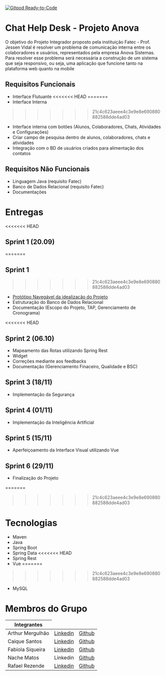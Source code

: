 [![Gitpod Ready-to-Code](https://img.shields.io/badge/Gitpod-Ready--to--Code-blue?logo=gitpod)](https://gitpod.io/#https://github.com/PI-Time-4/chat_helpdesk) 
# Chat Help Desk - Projeto Anova

O objetivo do Projeto Integrador proposto pela instituição Fatec - Prof. Jessen Vidal é resolver um problema 
de comunicação interna entre os colaboradores e usuários, representados pela empresa Anova Sistemas. 
    Para resolver esse problema será necessária a construção de um sistema que seja responsivo, ou seja, uma aplicação que 
funcione tanto na plataforma web quanto na mobile 

## Requisitos Funcionais

- Interface Flutuante
<<<<<<< HEAD
=======
- Interface Interna
>>>>>>> 21c4c623aeee4c3e9e8e690880882588dde4ad03
- Interface interna com botões (Alunos, Colaboradores, Chats, Atividades e Configurações)
- Criar campo de pesquisa dentro de alunos, colaboradores, chats e atividades 
- Integração com o BD de usuários criados para alimentação dos contatos

## Requisitos Não Funcionais 

- Linguagem Java (requisito Fatec) 
- Banco de Dados Relacional (requisito Fatec) 
- Documentações  

# Entregas 

<<<<<<< HEAD
## Sprint 1 (20.09)
=======
## Sprint 1 
>>>>>>> 21c4c623aeee4c3e9e8e690880882588dde4ad03

- <a href = "https://pitime4.herokuapp.com">Protótipo Navegável da idealização do Projeto</a>
- Estruturação do Banco de Dados Relacional 
- Documentação (Escopo do Projeto, TAP, Gerenciamento de Cronograma)

<<<<<<< HEAD
## Sprint 2 (06.10)

- Mapeamento das Rotas utilizando Spring Rest
- Widget 
- Correções mediante aos feedbacks
- Documentação (Gerenciamento Finaceiro, Qualidade e BSC)

## Sprint 3 (18/11)

- Implementação da Segurança 

## Sprint 4 (01/11)

- Implementação da Inteligência Artificial 

## Sprint 5 (15/11)

- Aperfeiçoamento da Interface Visual utilizando Vue

## Sprint 6 (29/11)

- Finalização do Projeto 

=======
>>>>>>> 21c4c623aeee4c3e9e8e690880882588dde4ad03
# Tecnologias 

- Maven 
- Java 
- Spring Boot 
- Spring Data 
<<<<<<< HEAD
- Spring Rest
- Vue
=======
>>>>>>> 21c4c623aeee4c3e9e8e690880882588dde4ad03
- MySQL 

# Membros do Grupo

<table>
    <thead>
        <th>Integrantes</th>
    </thead>
    <tbody>
        <tr>
            <td>Arthur Mergulhão</td>
            <td><a href = "https://www.linkedin.com/in/arthur-mergulhao-5a7aa4186/?originalSubdomain=br">Linkedin</a></td>
            <td><a href = "https://github.com/AAMergulhao">Github</a></td>
        </tr>
        <tr>
            <td>Caique Santos</td> 
            <td><a href = "https://www.linkedin.com/in/caique-rafael-dos-santos-477442195/">Linkedin</a></td> 
            <td><a href = "https://github.com/zKIQ"> Github</a> </td>
        </tr>
        <tr>
            <td>Fabiola Siqueira </td>
            <td> <a href= "https://www.linkedin.com/mwlite/in/fab%C3%ADola-siqueira-874b09192">Linkedin</a></td>
            <td> <a href= "https://github.com/fabsiqueira">Github</a></td>
        </tr>
        <tr>
            <td>Nache Matos</td>
            <td>Linkedin</td>
            <td><a href = "https://github.com/Nache111">Github</a></td>
        </tr>
        <tr>
            <td>Rafael Rezende</td> 
            <td><a href = "https://www.linkedin.com/mwlite/in/rafael-rezende-633249143">Linkedin</a></td>
            <td><a href = "https://github.com/RafaelRez75">Github</a></td>
        </tr>
    </tbody>
</table>
